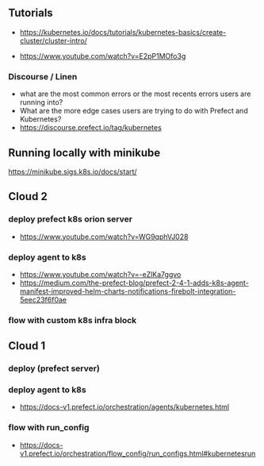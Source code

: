 
## Tutorials
- https://kubernetes.io/docs/tutorials/kubernetes-basics/create-cluster/cluster-intro/

- https://www.youtube.com/watch?v=E2pP1MOfo3g

### Discourse / Linen
- what are the most common errors or the most recents errors users are running into? 
- What are the more edge cases users are trying to do with Prefect and Kubernetes? 
- https://discourse.prefect.io/tag/kubernetes

## Running locally with minikube
https://minikube.sigs.k8s.io/docs/start/

## Cloud 2

### deploy prefect k8s orion server
- https://www.youtube.com/watch?v=WG9qphVJ028

### deploy agent to k8s
- https://www.youtube.com/watch?v=-eZlKa7ggvo
- https://medium.com/the-prefect-blog/prefect-2-4-1-adds-k8s-agent-manifest-improved-helm-charts-notifications-firebolt-integration-5eec23f6f0ae 

### flow with custom k8s infra block


## Cloud 1

### deploy (prefect server)

### deploy agent to k8s
- https://docs-v1.prefect.io/orchestration/agents/kubernetes.html

### flow with run_config
- https://docs-v1.prefect.io/orchestration/flow_config/run_configs.html#kubernetesrun




